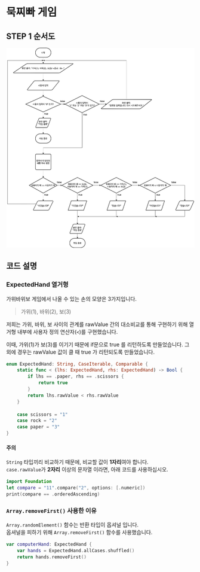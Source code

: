 # 묵찌빠 게임

## STEP 1 순서도

![묵찌빠 게임 순서도](ios-rock-paper-scissors.drawio.png)

## 코드 설명

### ExpectedHand 열거형

가위바위보 게임에서 나올 수 있는 손의 모양은 3가지입니다.
> 가위(1), 바위(2), 보(3)

저희는 가위, 바위, 보 사이의 관계를 rawValue 간의 대소비교를 통해 구현하기 위해
열거형 내부에 사용자 정의 연산자(`<`)를 구현했습니다.

이때, 가위(1)가 보(3)를 이기기 때문에 if문으로 true 를 리턴하도록 만들었습니다.
그 외에 경우는 rawValue 값이 클 때 true 가 리턴되도록 만들었습니다.

```swift
enum ExpectedHand: String, CaseIterable, Comparable {
    static func < (lhs: ExpectedHand, rhs: ExpectedHand) -> Bool {
        if lhs == .paper, rhs == .scissors {
            return true
        }
        return lhs.rawValue < rhs.rawValue
    }
    
    case scissors = "1"
    case rock = "2"
    case paper = "3"
}
```

#### 주의

`String` 타입끼리 비교하기 때문에, 비교할 값이 **1자리**여야 합니다.  
`case.rawValue`가 **2자리** 이상의 문자열 이라면, 아래 코드를 사용하십시오.
```swift
import Foundation
let compare = "11".compare("2", options: [.numeric])
print(compare == .orderedAscending)
```

### `Array.removeFirst()` 사용한 이유

`Array.randomElement()` 함수는 반환 타입이 옵셔널 입니다.  
옵셔널을 피하기 위해 `Array.removeFirst()` 함수를 사용했습니다.

```swift
var computerHand: ExpectedHand {
    var hands = ExpectedHand.allCases.shuffled()
    return hands.removeFirst()
}
```
